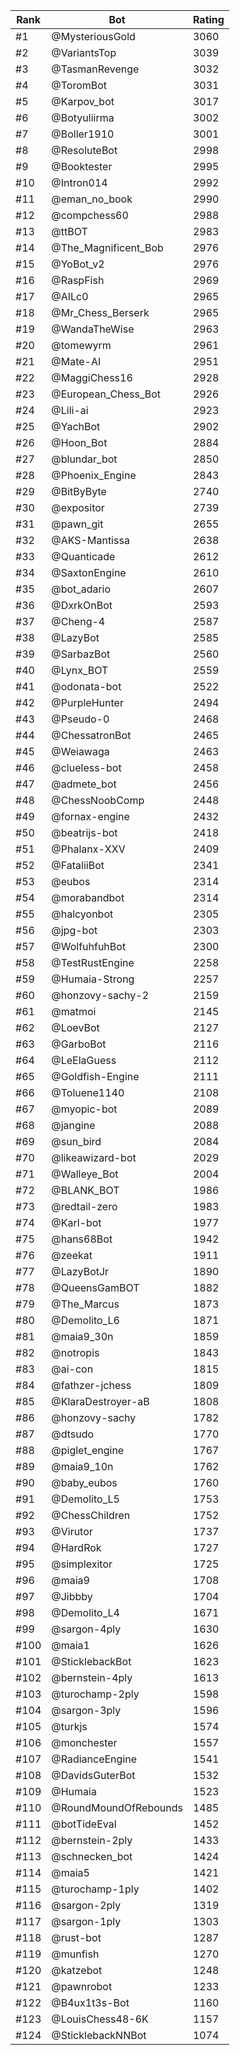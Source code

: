 Rank|Bot|Rating
---|---|---
#1|@MysteriousGold|3060
#2|@VariantsTop|3039
#3|@TasmanRevenge|3032
#4|@ToromBot|3031
#5|@Karpov_bot|3017
#6|@Botyuliirma|3002
#7|@Boller1910|3001
#8|@ResoluteBot|2998
#9|@Booktester|2995
#10|@Intron014|2992
#11|@eman_no_book|2990
#12|@compchess60|2988
#13|@ttBOT|2983
#14|@The_Magnificent_Bob|2976
#15|@YoBot_v2|2976
#16|@RaspFish|2969
#17|@AILc0|2965
#18|@Mr_Chess_Berserk|2965
#19|@WandaTheWise|2963
#20|@tomewyrm|2961
#21|@Mate-AI|2951
#22|@MaggiChess16|2928
#23|@European_Chess_Bot|2926
#24|@Lili-ai|2923
#25|@YachBot|2902
#26|@Hoon_Bot|2884
#27|@blundar_bot|2850
#28|@Phoenix_Engine|2843
#29|@BitByByte|2740
#30|@expositor|2739
#31|@pawn_git|2655
#32|@AKS-Mantissa|2638
#33|@Quanticade|2612
#34|@SaxtonEngine|2610
#35|@bot_adario|2607
#36|@DxrkOnBot|2593
#37|@Cheng-4|2587
#38|@LazyBot|2585
#39|@SarbazBot|2560
#40|@Lynx_BOT|2559
#41|@odonata-bot|2522
#42|@PurpleHunter|2494
#43|@Pseudo-0|2468
#44|@ChessatronBot|2465
#45|@Weiawaga|2463
#46|@clueless-bot|2458
#47|@admete_bot|2456
#48|@ChessNoobComp|2448
#49|@fornax-engine|2432
#50|@beatrijs-bot|2418
#51|@Phalanx-XXV|2409
#52|@FataliiBot|2341
#53|@eubos|2314
#54|@morabandbot|2314
#55|@halcyonbot|2305
#56|@jpg-bot|2303
#57|@WolfuhfuhBot|2300
#58|@TestRustEngine|2258
#59|@Humaia-Strong|2257
#60|@honzovy-sachy-2|2159
#61|@matmoi|2145
#62|@LoevBot|2127
#63|@GarboBot|2116
#64|@LeElaGuess|2112
#65|@Goldfish-Engine|2111
#66|@Toluene1140|2108
#67|@myopic-bot|2089
#68|@jangine|2088
#69|@sun_bird|2084
#70|@likeawizard-bot|2029
#71|@Walleye_Bot|2004
#72|@BLANK_BOT|1986
#73|@redtail-zero|1983
#74|@Karl-bot|1977
#75|@hans68Bot|1942
#76|@zeekat|1911
#77|@LazyBotJr|1890
#78|@QueensGamBOT|1882
#79|@The_Marcus|1873
#80|@Demolito_L6|1871
#81|@maia9_30n|1859
#82|@notropis|1843
#83|@ai-con|1815
#84|@fathzer-jchess|1809
#85|@KlaraDestroyer-aB|1808
#86|@honzovy-sachy|1782
#87|@dtsudo|1770
#88|@piglet_engine|1767
#89|@maia9_10n|1762
#90|@baby_eubos|1760
#91|@Demolito_L5|1753
#92|@ChessChildren|1752
#93|@Virutor|1737
#94|@HardRok|1727
#95|@simplexitor|1725
#96|@maia9|1708
#97|@Jibbby|1704
#98|@Demolito_L4|1671
#99|@sargon-4ply|1630
#100|@maia1|1626
#101|@SticklebackBot|1623
#102|@bernstein-4ply|1613
#103|@turochamp-2ply|1598
#104|@sargon-3ply|1596
#105|@turkjs|1574
#106|@monchester|1557
#107|@RadianceEngine|1541
#108|@DavidsGuterBot|1532
#109|@Humaia|1523
#110|@RoundMoundOfRebounds|1485
#111|@botTideEval|1452
#112|@bernstein-2ply|1433
#113|@schnecken_bot|1424
#114|@maia5|1421
#115|@turochamp-1ply|1402
#116|@sargon-2ply|1319
#117|@sargon-1ply|1303
#118|@rust-bot|1287
#119|@munfish|1270
#120|@katzebot|1248
#121|@pawnrobot|1233
#122|@B4ux1t3s-Bot|1160
#123|@LouisChess48-6K|1157
#124|@SticklebackNNBot|1074
